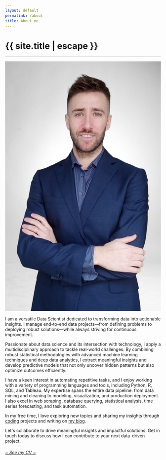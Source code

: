 ```yaml
---
layout: default
permalink: /about
title: About me
---
```


<h1 class="text-center title">{{ site.title | escape }}</h1>
<hr class="title mb-5">
<div class="row">
  <div class="col-lg-3 col-md-4 col-sm-4 col-xs-12">
    <img src="/img/MartinBerdini.jpg" alt="Martin Berdini Mateo" class="martin-img">
  </div>

  <div class="col-lg-9 col-md-8 col-sm-8 col-xs-12">
    <div class="mb-2">
      <p>
        I am a versatile Data Scientist dedicated to transforming data into actionable insights. I manage end-to-end data projects—from defining problems to deploying robust solutions—while always striving for continuous improvement.
      </p>
      <p>
        Passionate about data science and its intersection with technology, I apply a multidisciplinary approach to tackle real-world challenges. By combining robust statistical methodologies with advanced machine learning techniques and deep data analytics, I extract meaningful insights and develop predictive models that not only uncover hidden patterns but also optimize outcomes efficiently.
      </p>
      <p>
        I have a keen interest in automating repetitive tasks, and I enjoy working with a variety of programming languages and tools, including Python, R, SQL, and Tableau. My expertise spans the entire data pipeline: from data mining and cleaning to modeling, visualization, and production deployment. I also excel in web scraping, database querying, statistical analysis, time series forecasting, and task automation.
      </p>
      <p>
        In my free time, I love exploring new topics and sharing my insights through <a href="https://github.com/chiflmas">coding</a> projects and writing on <a href="/blog">my blog</a>.
      </p>
      <p>
        Let's collaborate to drive meaningful insights and impactful solutions. Get in touch today to discuss how I can contribute to your next data-driven project.
      </p>
      <h6 class="mt-4"><a href="/cv">~ See my CV ~</a></h6>
    </div>
  </div>
</div>